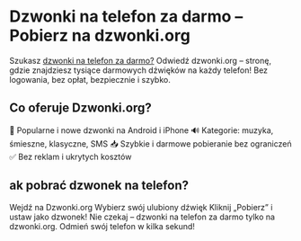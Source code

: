 # Dzwonki na telefon za darmo – Pobierz na dzwonki.org
Szukasz <a href="https://dzwonki.org/">dzwonki na telefon za darmo?</a> Odwiedź dzwonki.org – stronę, gdzie znajdziesz tysiące darmowych dźwięków na każdy telefon! Bez logowania, bez opłat, bezpiecznie i szybko.
## Co oferuje Dzwonki.org?
🎵 Popularne i nowe dzwonki na Android i iPhone
🔊 Kategorie: muzyka, śmieszne, klasyczne, SMS
📥 Szybkie i darmowe pobieranie bez ograniczeń
✅ Bez reklam i ukrytych kosztów
## ak pobrać dzwonek na telefon?
Wejdź na Dzwonki.org
Wybierz swój ulubiony dźwięk
Kliknij „Pobierz” i ustaw jako dzwonek!
Nie czekaj – dzwonki na telefon za darmo tylko na dzwonki.org. Odmień swój telefon w kilka sekund!
